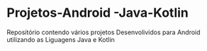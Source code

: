 # Projetos-Android -Java-Kotlin
Repositório contendo vários projetos Desenvolividos para Android utilizando as Liguagens Java e Kotlin
